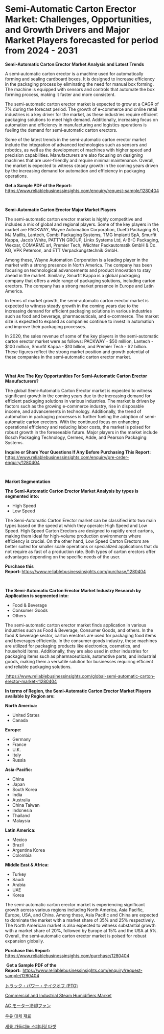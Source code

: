 <p><h1>Semi-Automatic Carton Erector Market: Challenges, Opportunities, and Growth Drivers and Major Market Players forecasted for period from 2024 - 2031</h1></p><p><strong>Semi-Automatic Carton Erector Market Analysis and Latest Trends</strong></p>
<p><p>A semi-automatic carton erector is a machine used for automatically forming and sealing cardboard boxes. It is designed to increase efficiency in the packaging process by eliminating the need for manual box forming. The machine is equipped with sensors and controls that automate the box forming process, making it faster and more consistent.</p><p>The semi-automatic carton erector market is expected to grow at a CAGR of 7% during the forecast period. The growth of e-commerce and online retail industries is a key driver for the market, as these industries require efficient packaging solutions to meet high demand. Additionally, increasing focus on automation and efficiency in manufacturing and logistics operations is fueling the demand for semi-automatic carton erectors.</p><p>Some of the latest trends in the semi-automatic carton erector market include the integration of advanced technologies such as sensors and robotics, as well as the development of machines with higher speed and precision capabilities. Manufacturers are also focusing on designing machines that are user-friendly and require minimal maintenance. Overall, the market is expected to witness steady growth in the coming years driven by the increasing demand for automation and efficiency in packaging operations.</p></p>
<p><strong>Get a Sample PDF of the Report:&nbsp;</strong> <a href="https://www.reliablebusinessinsights.com/enquiry/request-sample/1280404">https://www.reliablebusinessinsights.com/enquiry/request-sample/1280404</a></p>
<p>&nbsp;</p>
<p><strong>Semi-Automatic Carton Erector Major Market Players</strong></p>
<p><p>The semi-automatic carton erector market is highly competitive and includes a mix of global and regional players. Some of the key players in the market are PACKWAY, Wayne Automation Corporation, Duetti Packaging Srl, MJ Maillis, Lantech, Combi Packaging Systems, TMG Impianti SpA, Smurfit Kappa, Jacob White, PATTYN GROUP, Linkx Systems Ltd, A-B-C Packaging, Wexxar, COMARME srl, Premier Tech, Wächter Packautomatik GmbH & Co. KG, VPK Peterson, and ETT Verpackungstechnik GmbH.</p><p>Among these, Wayne Automation Corporation is a leading player in the market with a strong presence in North America. The company has been focusing on technological advancements and product innovation to stay ahead in the market. Similarly, Smurfit Kappa is a global packaging company that offers a wide range of packaging solutions, including carton erectors. The company has a strong market presence in Europe and Latin America.</p><p>In terms of market growth, the semi-automatic carton erector market is expected to witness steady growth in the coming years due to the increasing demand for efficient packaging solutions in various industries such as food and beverage, pharmaceuticals, and e-commerce. The market size is expected to expand as companies continue to invest in automation and improve their packaging processes.</p><p>In 2020, the sales revenue of some of the key players in the semi-automatic carton erector market were as follows: PACKWAY - $50 million, Lantech - $100 million, Smurfit Kappa - $10 billion, and Premier Tech - $2 billion. These figures reflect the strong market position and growth potential of these companies in the semi-automatic carton erector market.</p></p>
<p>&nbsp;</p>
<p><strong>What Are The Key Opportunities For Semi-Automatic Carton Erector Manufacturers?</strong></p>
<p><p>The global Semi-Automatic Carton Erector market is expected to witness significant growth in the coming years due to the increasing demand for efficient packaging solutions in various industries. The market is driven by factors such as the growing e-commerce industry, rise in disposable income, and advancements in technology. Additionally, the trend of automation in packaging processes is further fueling the adoption of semi-automatic carton erectors. With the continued focus on enhancing operational efficiency and reducing labor costs, the market is poised for robust growth in the foreseeable future. Major players in the market include Bosch Packaging Technology, Cermex, Adde, and Pearson Packaging Systems.</p></p>
<p><strong>Inquire or Share Your Questions If Any Before Purchasing This Report:</strong> <a href="https://www.reliablebusinessinsights.com/enquiry/pre-order-enquiry/1280404">https://www.reliablebusinessinsights.com/enquiry/pre-order-enquiry/1280404</a></p>
<p>&nbsp;</p>
<p><strong>Market Segmentation</strong></p>
<p><strong>The Semi-Automatic Carton Erector Market Analysis by types is segmented into:</strong></p>
<p><ul><li>High Speed</li><li>Low Speed</li></ul></p>
<p><p>The Semi-Automatic Carton Erector market can be classified into two main types based on the speed at which they operate: High Speed and Low Speed. High Speed Carton Erectors are designed to rapidly erect cartons, making them ideal for high-volume production environments where efficiency is crucial. On the other hand, Low Speed Carton Erectors are better suited for smaller scale operations or specialized applications that do not require as fast of a production rate. Both types of carton erectors offer advantages depending on the specific needs of the user.</p></p>
<p><strong>Purchase this Report:&nbsp;</strong><a href="https://www.reliablebusinessinsights.com/purchase/1280404">https://www.reliablebusinessinsights.com/purchase/1280404</a></p>
<p>&nbsp;</p>
<p><strong>The Semi-Automatic Carton Erector Market Industry Research by Application is segmented into:</strong></p>
<p><ul><li>Food & Beverage</li><li>Consumer Goods</li><li>Others</li></ul></p>
<p><p>The semi-automatic carton erector market finds application in various industries such as Food & Beverage, Consumer Goods, and others. In the food & beverage sector, carton erectors are used for packaging food items and beverages efficiently. In the consumer goods industry, these machines are utilized for packaging products like electronics, cosmetics, and household items. Additionally, they are also used in other industries for packaging items such as pharmaceuticals, automotive parts, and industrial goods, making them a versatile solution for businesses requiring efficient and reliable packaging solutions.</p></p>
<p><a href="https://www.reliablebusinessinsights.com/global-semi-automatic-carton-erector-market-r1280404">&nbsp;https://www.reliablebusinessinsights.com/global-semi-automatic-carton-erector-market-r1280404</a></p>
<p><strong>In terms of Region, the Semi-Automatic Carton Erector Market Players available by Region are:</strong></p>
<p>
    <p> <strong> North America: </strong>
        <ul>
            <li>United States</li>
            <li>Canada</li>
        </ul>
        </p> 
    <p> <strong> Europe: </strong>
        <ul>
            <li>Germany</li>
            <li>France</li>
            <li>U.K.</li>
            <li>Italy</li>
            <li>Russia</li>
        </ul>
        </p> 
    <p> <strong> Asia-Pacific: </strong>
        <ul>
            <li>China</li>
            <li>Japan</li>
            <li>South Korea</li>
            <li>India</li>
            <li>Australia</li>
            <li>China Taiwan</li>
            <li>Indonesia</li>
            <li>Thailand</li>
            <li>Malaysia</li>
        </ul>
        </p> 
    <p> <strong> Latin America: </strong>
        <ul>
            <li>Mexico</li>
            <li>Brazil</li>
            <li>Argentina Korea</li>
            <li>Colombia</li>
        </ul>
        </p> 
    <p> <strong> Middle East & Africa: </strong>
        <ul>
            <li>Turkey</li>
            <li>Saudi</li>
            <li>Arabia</li>
            <li>UAE</li>
            <li>Korea</li>
        </ul>
    </p>
    </p>
<p><p>The semi-automatic carton erector market is experiencing significant growth across various regions including North America, Asia Pacific, Europe, USA, and China. Among these, Asia Pacific and China are expected to dominate the market with a market share of 35% and 25% respectively. The North American market is also expected to witness substantial growth with a market share of 20%, followed by Europe at 15% and the USA at 5%. Overall, the semi-automatic carton erector market is poised for robust expansion globally.</p></p>
<p><strong>Purchase this Report: </strong><a href="https://www.reliablebusinessinsights.com/purchase/1280404">https://www.reliablebusinessinsights.com/purchase/1280404</a></p>
<p>&nbsp;<strong>Get a Sample PDF of the Report:&nbsp;&nbsp;</strong><a href="https://www.reliablebusinessinsights.com/enquiry/request-sample/1280404">https://www.reliablebusinessinsights.com/enquiry/request-sample/1280404</a></p>
<p><strong></strong></p>
<p><p><a href="https://github.com/Alenaieme/Market-Research-Report-List-1/blob/main/223645998474.md">トラック・パワー・テイクオフ (PTO)</a></p><p><a href="https://github.com/lorenzaSchmeler/Market-Research-Report-List-1/blob/main/commercial-and-industrial-steam-humidifiers-market.md">Commercial and Industrial Steam Humidifiers Market</a></p><p><a href="https://github.com/AhmadMann1950/Market-Research-Report-List-1/blob/main/226134998475.md">AC モーター冷却ファン</a></p><p><a href="https://github.com/Marcosoenrt565736/Market-Research-Report-List-1/blob/main/334065189933.md">우유 대체 재료</a></p><p><a href="https://medium.com/@edaunhshhs/%EC%84%B8%EB%A5%A8-%EA%B0%80%EB%8F%8C%EB%A6%AC%EB%8A%84-%EC%8A%A4%ED%8D%BC%ED%84%B0%EB%A7%81-%ED%83%80%EA%B2%9F-%EC%8B%9C%EC%9E%A5-%EC%A7%80%ED%91%9C-%ED%95%B4%EB%8F%85-%EC%8B%9C%EC%9E%A5-%EC%A0%90%EC%9C%A0%EC%9C%A8-%ED%8A%B8%EB%A0%8C%EB%93%9C-%EB%B0%8F-%EC%84%B1%EC%9E%A5-%EC%96%91%EC%83%81-b27a3429a1ae">세륨 가돌리늄 스퍼터링 타겟</a></p></p>